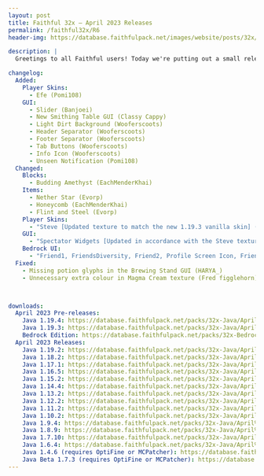 ```yaml
---
layout: post
title: Faithful 32x – April 2023 Releases
permalink: /faithful32x/R6
header-img: https://database.faithfulpack.net/images/website/posts/32x/R6.jpg

description: |
  Greetings to all Faithful users! Today we're putting out a small release to update the pack to 1.19.4 and to publish the latest textures from our GitHub repository. Thanks for sticking with us, we've got more in store for the 1.20 release.

changelog:
  Added:
    Player Skins:
      - Efe (Pomi108)
    GUI:
      - Slider (Banjoei)
      - New Smithing Table GUI (Classy Cappy)
      - Light Dirt Background (Wooferscoots)
      - Header Separator (Wooferscoots)
      - Footer Separator (Wooferscoots)
      - Tab Buttons (Wooferscoots)
      - Info Icon (Wooferscoots)
      - Unseen Notification (Pomi108)
  Changed:
    Blocks:
      - Budding Amethyst (EachMenderKhai)
    Items:
      - Nether Star (Evorp)
      - Honeycomb (EachMenderKhai)
      - Flint and Steel (Evorp)
    Player Skins:
      - "Steve [Updated texture to match the new 1.19.3 vanilla skin] (miniluv73, Banjoei)"
    GUI:
      - "Spectator Widgets [Updated in accordance with the Steve texture] (Evorp)"
    Bedrock UI:
      - "Friend1, FriendsDiversity, Friend2, Profile Screen Icon, Friend1 Black Outline, Dressing Room Customisation, Coloured Multiplayer Glyph, Steve Icon and Friends Icon [Updated in accorance with the new skins] (Banjoei)"
  Fixed:
    - Missing potion glyphs in the Brewing Stand GUI (HARYA_)
    - Unnecessary extra colour in Magma Cream texture (Fred figglehorn)



downloads:
  April 2023 Pre-releases:
    Java 1.19.4: https://database.faithfulpack.net/packs/32x-Java/April%202023/Faithful%2032x%20-%201.19.4.zip
    Java 1.19.3: https://database.faithfulpack.net/packs/32x-Java/April%202023/Faithful%2032x%20-%201.19.3.zip
    Bedrock Edition: https://database.faithfulpack.net/packs/32x-Bedrock/April%202023/Faithful%2032x%20-%201.19.mcpack
  April 2023 Releases:
    Java 1.19.2: https://database.faithfulpack.net/packs/32x-Java/April%202023/Faithful%2032x%20-%201.19.2.zip
    Java 1.18.2: https://database.faithfulpack.net/packs/32x-Java/April%202023/Faithful%2032x%20-%201.18.2.zip
    Java 1.17.1: https://database.faithfulpack.net/packs/32x-Java/April%202023/Faithful%2032x%20-%201.17.1.zip
    Java 1.16.5: https://database.faithfulpack.net/packs/32x-Java/April%202023/Faithful%2032x%20-%201.16.5.zip
    Java 1.15.2: https://database.faithfulpack.net/packs/32x-Java/April%202023/Faithful%2032x%20-%201.15.2.zip
    Java 1.14.4: https://database.faithfulpack.net/packs/32x-Java/April%202023/Faithful%2032x%20-%201.14.4.zip
    Java 1.13.2: https://database.faithfulpack.net/packs/32x-Java/April%202023/Faithful%2032x%20-%201.13.2.zip
    Java 1.12.2: https://database.faithfulpack.net/packs/32x-Java/April%202023/Faithful%2032x%20-%201.12.2.zip
    Java 1.11.2: https://database.faithfulpack.net/packs/32x-Java/April%202023/Faithful%2032x%20-%201.11.2.zip
    Java 1.10.2: https://database.faithfulpack.net/packs/32x-Java/April%202023/Faithful%2032x%20-%201.10.2.zip
    Java 1.9.4: https://database.faithfulpack.net/packs/32x-Java/April%202023/Faithful%2032x%20-%201.9.4.zip
    Java 1.8.9: https://database.faithfulpack.net/packs/32x-Java/April%202023/Faithful%2032x%20-%201.8.9.zip
    Java 1.7.10: https://database.faithfulpack.net/packs/32x-Java/April%202023/Faithful%2032x%20-%201.7.10.zip
    Java 1.6.4: https://database.faithfulpack.net/packs/32x-Java/April%202023/Faithful%2032x%20-%201.6.4.zip
    Java 1.4.6 (requires OptiFine or MCPatcher): https://database.faithfulpack.net/packs/32x-Java/April%202023/Faithful%2032x%20-%201.4.6.zip
    Java Beta 1.7.3 (requires OptiFine or MCPatcher): https://database.faithfulpack.net/packs/32x-Java/April%202023/Faithful%2032x%20-%20b1.7.3.zip
---
```

